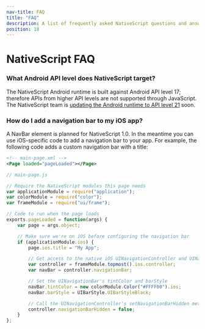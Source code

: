```yaml
---
nav-title: FAQ
title: "FAQ"
description: A list of frequently asked NativeScript questions and answers
position: 18
---
```


# NativeScript FAQ

### What Android API level does NativeScript target?

The NativeScript Android runtime is built against Android API level 17; therefore APIs from higher API levels are not supported through JavaScript. The NativeScript team is [updating the Android runtime to API level 21](https://github.com/NativeScript/android-runtime/issues/39) soon.

### How do I add a navigation bar to my iOS app?

A NavBar element is planned for NativeScript 1.0. In the meantime you can use iOS-specific code to add a navigation bar to your app. For example, the following code adds a custom navigation bar with a title:

```XML
<!-- main-page.xml -->
<Page loaded="pageLoaded"></Page>
```

```JavaScript
// main-page.js

// Require the NativeScript modules this page needs
var applicationModule = require("application");
var colorModule = require("color");
var frameModule = require("ui/frame");

// Code to run when the page loads
exports.pageLoaded = function(args) {
    var page = args.object;

    // Make sure we're on iOS before configuring the navigation bar
    if (applicationModule.ios) {
        page.ios.title = "My App";

        // Get access to the native iOS UINavigationController and UINavigationBar
        var controller = frameModule.topmost().ios.controller;
        var navBar = controller.navigationBar;

        // Set the UINavigationBar's tintColor and barStyle
        navBar.tintColor = new colorModule.Color("#FFFF00").ios;
        navBar.barStyle = UIBarStyle.UIBarStyleBlack;

        // Call the UINavigationController's setNavigationBarHidden method
        controller.navigationBarHidden = false;
    }
};
```